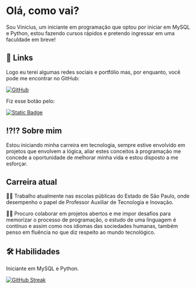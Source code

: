# Olá, como vai?

Sou Vinicius, um iniciante em programação que optou por iniciar em MySQL e Python, estou fazendo cursos rápidos e pretendo ingressar em uma faculdade em breve!



## 🔗 Links
Logo eu terei algumas redes sociais e portfólio mas, por enquanto, você pode me encontrar no GitHub:

[![GitHub](https://img.shields.io/badge/Vinicius-black?style=for-the-badge&logo=github&logoColor=white&logoSize=auto&labelColor=black&color=black&cacheSeconds=3600)](https://github.com/dakrides)

Fiz esse botão pelo:

 [![Static Badge](https://img.shields.io/badge/%20-red?style=for-the-badge&logo=shieldsdotio&logoColor=purple&logoSize=auto&labelColor=green&color=green)](https://shields.io)
## ⁉️⁉️ Sobre mim
Estou iniciando minha carreira em tecnologia, sempre estive envolvido em projetos que envolvem a lógica, aliar estes conceitos à programação me concede a oportunidade de melhorar minha vida e estou disposto a me esforçar.

## Carreira atual
👩‍💻 Trabalho atualmente nas escolas públicas do Estado de São Paulo, onde desempenho o papel de Professor Auxiliar de Tecnologia e Inovação.

👯‍♀️ Procuro colaborar em projetos abertos e me impor desafios para memorizar o processo de programação, o estudo de uma linguagem é contínuo e assim como nos idiomas das sociedades humanas, também penso em fluência no que diz respeito ao mundo tecnológico.

## 🛠 Habilidades
Iniciante em MySQL e Python.

[![GitHub Streak](https://streak-stats.demolab.com/?user=Dakrides/&theme=maroongold)](https://git.io/streak-stats)